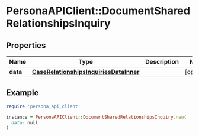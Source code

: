 # PersonaAPIClient::DocumentSharedRelationshipsInquiry

## Properties

| Name | Type | Description | Notes |
| ---- | ---- | ----------- | ----- |
| **data** | [**CaseRelationshipsInquiriesDataInner**](CaseRelationshipsInquiriesDataInner.md) |  | [optional] |

## Example

```ruby
require 'persona_api_client'

instance = PersonaAPIClient::DocumentSharedRelationshipsInquiry.new(
  data: null
)
```

